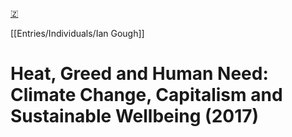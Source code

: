 [🇿](zotero://select/library/items/LYT5FRSI)

[[Entries/Individuals/Ian Gough]] 
# Heat, Greed and Human Need: Climate Change, Capitalism and Sustainable Wellbeing (2017)

